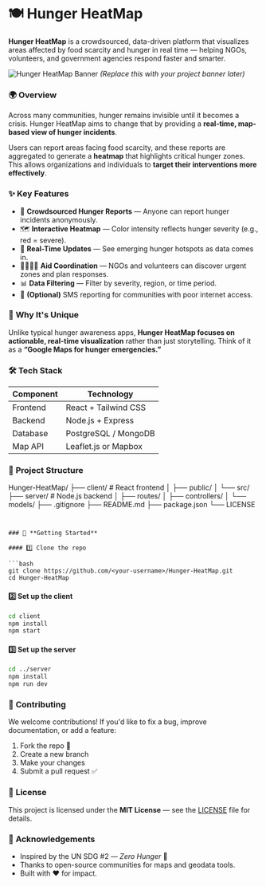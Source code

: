 # 🍽 Hunger HeatMap

**Hunger HeatMap** is a crowdsourced, data-driven platform that visualizes areas affected by food scarcity and hunger in real time — helping NGOs, volunteers, and government agencies respond faster and smarter.

![Hunger HeatMap Banner](https://via.placeholder.com/1200x300.png?text=Hunger+HeatMap+Banner)
*(Replace this with your project banner later)*

### 🌍 **Overview**

Across many communities, hunger remains invisible until it becomes a crisis. Hunger HeatMap aims to change that by providing a **real-time, map-based view of hunger incidents**.

Users can report areas facing food scarcity, and these reports are aggregated to generate a **heatmap** that highlights critical hunger zones. This allows organizations and individuals to **target their interventions more effectively**.


### ✨ **Key Features**

* 📍 **Crowdsourced Hunger Reports** — Anyone can report hunger incidents anonymously.
* 🗺 **Interactive Heatmap** — Color intensity reflects hunger severity (e.g., red = severe).
* 🧭 **Real-Time Updates** — See emerging hunger hotspots as data comes in.
* 🫱🏽‍🫲🏾 **Aid Coordination** — NGOs and volunteers can discover urgent zones and plan responses.
* 📊 **Data Filtering** — Filter by severity, region, or time period.
* 🔔 **(Optional)** SMS reporting for communities with poor internet access.


### 🧠 **Why It's Unique**

Unlike typical hunger awareness apps, **Hunger HeatMap focuses on actionable, real-time visualization** rather than just storytelling.
Think of it as a **“Google Maps for hunger emergencies.”**


### 🛠 **Tech Stack**

| Component | Technology              |
| --------- | ----------------------- |
| Frontend  | React + Tailwind CSS    |
| Backend   | Node.js + Express       |
| Database  | PostgreSQL / MongoDB    |
| Map API   | Leaflet.js or Mapbox    |


### 📂 **Project Structure**

Hunger-HeatMap/
├── client/              # React frontend
│   ├── public/
│   └── src/
├── server/              # Node.js backend
│   ├── routes/
│   ├── controllers/
│   └── models/
├── .gitignore
├── README.md
├── package.json
└── LICENSE
```


### 🚀 **Getting Started**

#### 1️⃣ Clone the repo

```bash
git clone https://github.com/<your-username>/Hunger-HeatMap.git
cd Hunger-HeatMap
```

#### 2️⃣ Set up the client

```bash
cd client
npm install
npm start
```

#### 3️⃣ Set up the server

```bash
cd ../server
npm install
npm run dev
```


### 🤝 **Contributing**

We welcome contributions!
If you'd like to fix a bug, improve documentation, or add a feature:

1. Fork the repo 🍴
2. Create a new branch
3. Make your changes
4. Submit a pull request ✅


### 📜 **License**

This project is licensed under the **MIT License** — see the [LICENSE](./LICENSE) file for details.


### 🌟 **Acknowledgements**

* Inspired by the UN SDG #2 — *Zero Hunger* 🥗
* Thanks to open-source communities for maps and geodata tools.
* Built with ❤️ for impact.
